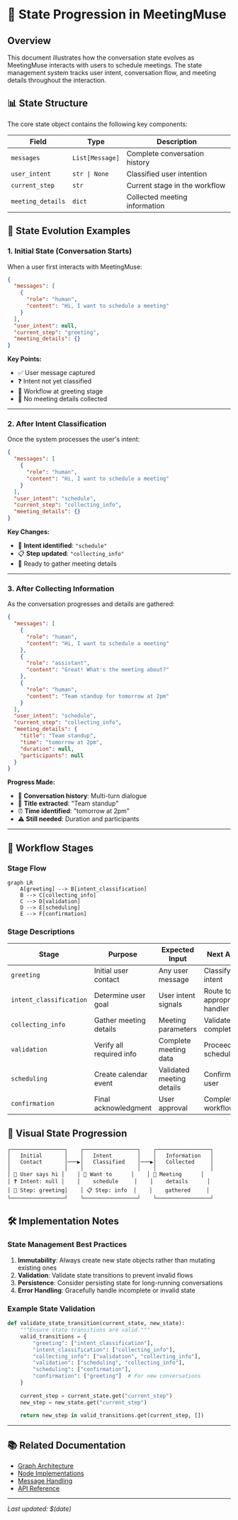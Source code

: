 # 🔄 State Progression in MeetingMuse

## Overview

This document illustrates how the conversation state evolves as MeetingMuse interacts with users to schedule meetings. The state management system tracks user intent, conversation flow, and meeting details throughout the interaction.

## 📊 State Structure

The core state object contains the following key components:

| Field | Type | Description |
|-------|------|-------------|
| `messages` | `List[Message]` | Complete conversation history |
| `user_intent` | `str \| None` | Classified user intention |
| `current_step` | `str` | Current stage in the workflow |
| `meeting_details` | `dict` | Collected meeting information |

## 🎯 State Evolution Examples

### 1. Initial State (Conversation Starts)

When a user first interacts with MeetingMuse:

```json
{
  "messages": [
    {
      "role": "human",
      "content": "Hi, I want to schedule a meeting"
    }
  ],
  "user_intent": null,
  "current_step": "greeting",
  "meeting_details": {}
}
```

**Key Points:**
- ✅ User message captured
- ❓ Intent not yet classified
- 🚀 Workflow at greeting stage
- 📝 No meeting details collected

---

### 2. After Intent Classification

Once the system processes the user's intent:

```json
{
  "messages": [
    {
      "role": "human",
      "content": "Hi, I want to schedule a meeting"
    }
  ],
  "user_intent": "schedule",
  "current_step": "collecting_info",
  "meeting_details": {}
}
```

**Key Changes:**
- 🎯 **Intent identified**: `"schedule"`
- 📋 **Step updated**: `"collecting_info"`
- 🔄 Ready to gather meeting details

---

### 3. After Collecting Information

As the conversation progresses and details are gathered:

```json
{
  "messages": [
    {
      "role": "human",
      "content": "Hi, I want to schedule a meeting"
    },
    {
      "role": "assistant",
      "content": "Great! What's the meeting about?"
    },
    {
      "role": "human",
      "content": "Team standup for tomorrow at 2pm"
    }
  ],
  "user_intent": "schedule",
  "current_step": "collecting_info",
  "meeting_details": {
    "title": "Team standup",
    "time": "tomorrow at 2pm",
    "duration": null,
    "participants": null
  }
}
```

**Progress Made:**
- 💬 **Conversation history**: Multi-turn dialogue
- 📝 **Title extracted**: "Team standup"
- ⏰ **Time identified**: "tomorrow at 2pm"
- ⚠️ **Still needed**: Duration and participants

---

## 🔄 Workflow Stages

### Stage Flow

```mermaid
graph LR
    A[greeting] --> B[intent_classification]
    B --> C[collecting_info]
    C --> D[validation]
    D --> E[scheduling]
    E --> F[confirmation]
```

### Stage Descriptions

| Stage | Purpose | Expected Input | Next Action |
|-------|---------|----------------|-------------|
| `greeting` | Initial user contact | Any user message | Classify intent |
| `intent_classification` | Determine user goal | User intent signals | Route to appropriate handler |
| `collecting_info` | Gather meeting details | Meeting parameters | Validate completeness |
| `validation` | Verify all required info | Complete meeting data | Proceed to scheduling |
| `scheduling` | Create calendar event | Validated meeting details | Confirm with user |
| `confirmation` | Final acknowledgment | User approval | Complete workflow |

## 🎨 Visual State Progression

```
┌─────────────────┐    ┌─────────────────┐    ┌─────────────────┐
│   Initial       │    │   Intent        │    │   Information   │
│   Contact       │───▶│   Classified    │───▶│   Collected     │
│                 │    │                 │    │                 │
│ 🙋 User says hi │    │ 🎯 Want to      │    │ 📝 Meeting      │
│ ❓ Intent: null │    │    schedule     │    │    details      │
│ 🚀 Step: greeting│    │ 📋 Step: info  │    │    gathered     │
└─────────────────┘    └─────────────────┘    └─────────────────┘
```

## 🛠️ Implementation Notes

### State Management Best Practices

1. **Immutability**: Always create new state objects rather than mutating existing ones
2. **Validation**: Validate state transitions to prevent invalid flows
3. **Persistence**: Consider persisting state for long-running conversations
4. **Error Handling**: Gracefully handle incomplete or invalid state

### Example State Validation

```python
def validate_state_transition(current_state, new_state):
    """Ensure state transitions are valid."""
    valid_transitions = {
        "greeting": ["intent_classification"],
        "intent_classification": ["collecting_info"],
        "collecting_info": ["validation", "collecting_info"],
        "validation": ["scheduling", "collecting_info"],
        "scheduling": ["confirmation"],
        "confirmation": ["greeting"]  # For new conversations
    }
    
    current_step = current_state.get("current_step")
    new_step = new_state.get("current_step")
    
    return new_step in valid_transitions.get(current_step, [])
```

---

## 📚 Related Documentation

- [Graph Architecture](./graph_architecture.md)
- [Node Implementations](./nodes.md)
- [Message Handling](./messages.md)
- [API Reference](./api.md)

---

*Last updated: $(date)*
